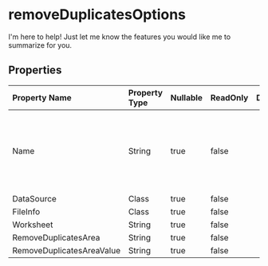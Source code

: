 # **removeDuplicatesOptions**

I'm here to help! Just let me know the features you would like me to summarize for you. 

## **Properties**

| Property Name | Property Type | Nullable |  ReadOnly | DefaultValue | Description | 
| :- | :- | :- |:- |  :- | :- |
|Name|String|true|false |  |The class has a public property "Name" of type string that can be both read and written.|
|DataSource|Class|true|false |  ||
|FileInfo|Class|true|false |  ||
|Worksheet|String|true|false |  ||
|RemoveDuplicatesArea|String|true|false |  ||
|RemoveDuplicatesAreaValue|String|true|false |  ||

